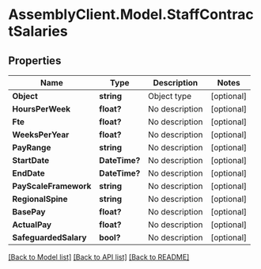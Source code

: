 # AssemblyClient.Model.StaffContractSalaries
## Properties

Name | Type | Description | Notes
------------ | ------------- | ------------- | -------------
**Object** | **string** | Object type | [optional] 
**HoursPerWeek** | **float?** | No description | [optional] 
**Fte** | **float?** | No description | [optional] 
**WeeksPerYear** | **float?** | No description | [optional] 
**PayRange** | **string** | No description | [optional] 
**StartDate** | **DateTime?** | No description | [optional] 
**EndDate** | **DateTime?** | No description | [optional] 
**PayScaleFramework** | **string** | No description | [optional] 
**RegionalSpine** | **string** | No description | [optional] 
**BasePay** | **float?** | No description | [optional] 
**ActualPay** | **float?** | No description | [optional] 
**SafeguardedSalary** | **bool?** | No description | [optional] 

[[Back to Model list]](../README.md#documentation-for-models) [[Back to API list]](../README.md#documentation-for-api-endpoints) [[Back to README]](../README.md)

